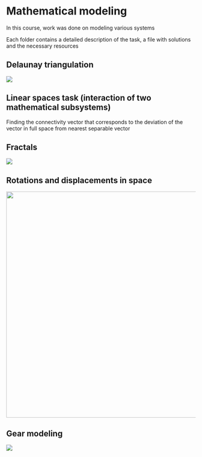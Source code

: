 # Mathematical modeling

In this course, work was done on modeling various systems

Each folder contains a detailed description of the task, a file with solutions and the necessary resources

## Delaunay triangulation

![](https://github.com/pivp/mathematical-modeling/blob/46ddd6610fb74615f6094a8dd1a0ded1d7da16b0/triangulation/visualization/triangulation.gif)

## Linear spaces task (interaction of two mathematical subsystems)

Finding the connectivity vector that corresponds to the deviation of the vector in full space from
nearest separable vector

## Fractals

![](https://github.com/pivp/mathematical-modeling/blob/64f1942544d15f76cbd4e09b5ea1a9ee39a1baf2/fractals/visualization/onlyExtreme.gif)

## Rotations and displacements in space

<p>
  <img width="600" src="https://github.com/pivp/mathematical-modeling/blob/496bbae46e1b7ea325eae8eae74af3d63b9a6251/rotations_in_space/visualization/cubes.png">
</p>

## Gear modeling

![](https://github.com/pivp/mathematical-modeling/blob/7ab726c300123158df32631ad1528de8295ef811/gears/gears.gif)
